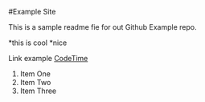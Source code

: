 #Example Site

This is a sample readme fie for out Github Example repo.

*this is cool
*nice

Link example
[CodeTime](https://www.codetime.io)

1. Item One
2. Item Two
3. Item Three